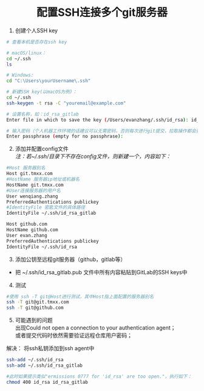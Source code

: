 # <center>配置SSH连接多个git服务器 

1. 创建个人SSH key  

```bash
# 查看本机是否存在ssh key

# macOS/linux：
cd ~/.ssh
ls

# Windows:
cd "C:\Users\yourUsername\.ssh"

# 新建SSH key(以macOS为例)：  
cd ~/.ssh       
ssh-keygen -t rsa -C "youremail@example.com"

# 设置名称，如：id_rsa_gitlab 
Enter file in which to save the key (/Users/evanzhang/.ssh/id_rsa): id_rsa_gitlab

# 输入密码（个人机器工作环境的话建议可以无需密码，否则每次进行git提交，拉取操作都会要求校验密码；直接回车即可）
Enter passphrase (empty for no passphrase):

```

2. 添加并配置config文件   
*注：若~/.ssh/目录下不存在config文件，则新建一个，内容如下：*   

```bash
#Host 服务器别名
Host git.tmxx.com
#HostName 服务器ip地址或机器名
HostName git.tmxx.com
#User连接服务器的用户名
User wenqiang.zhang
PreferredAuthentications publickey
#IdentityFile 密匙文件的具体路径
IdentityFile ~/.ssh/id_rsa_gitlab

Host github.com
HostName github.com
User evan.zhang
PreferredAuthentications publickey
IdentityFile ~/.ssh/id_rsa
```

3. 添加公钥至远程git服务器（github，gitlab等）  
* 把 ~/.ssh/id_rsa_gitlab.pub 文件中所有内容粘贴到GitLab的SSH keys中  

4. 测试

```bash
#使用 ssh -T git@Host进行测试，其中Host指上面配置的服务器别名
ssh -T git@git.tmxx.com
ssh -T git@github.com
```

5. 可能遇到的问题   
出现Could not open a connection to your authentication agent；     
或者提交代码时依然需要验证远程仓库用户密码；

解决：
将ssh私钥添加到ssh agent中

```bash
ssh-add ~/.ssh/id_rsa
ssh-add ~/.ssh/id_rsa_gitlab

#此时如果提示类似"ermissions 0777 for 'id_rsa' are too open."，执行如下：
chmod 400 id_rsa id_rsa_gitlab
```
